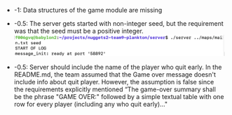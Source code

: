 * -1: Data structures of the game module are missing

* -0.5: The server gets started with non-integer seed, but the requirement was that the seed must be a positive integer. 
![Relevant Image](Screenshots/Error1.png)

* -0.5: Server should include the name of the player who quit early. In the README.md, the team assumed that the Game over message doesn't include info about quit player. However, the assumption is false since the requirements explicitly mentioned “The game-over summary shall be the phrase "GAME OVER:" followed by a simple textual table with one row for every player (including any who quit early)..."
